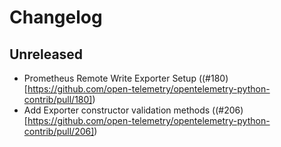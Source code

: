 # Changelog

## Unreleased
- Prometheus Remote Write Exporter Setup
  ((#180)[https://github.com/open-telemetry/opentelemetry-python-contrib/pull/180])
- Add Exporter constructor validation methods
  ((#206)[https://github.com/open-telemetry/opentelemetry-python-contrib/pull/206])
